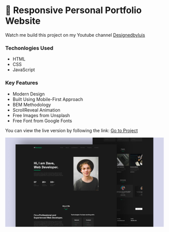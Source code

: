 # 💼 Responsive Personal Portfolio Website

Watch me build this project on my Youtube channel [Designedbyluis](https://youtu.be/9IfAYsRRWjE)

### Techonlogies Used

- HTML
- CSS
- JavaScript

### Key Features

- Modern Design
- Built Using Mobile-First Approach
- BEM Methodology
- ScrollReveal Animation
- Free Images from Unsplash
- Free Font from Google Fonts 
  
You can view the live version by following the link: [Go to Project](https://luissitoe.github.io/responsive-personal-portfolio-website-dave/)


![preview img](/preview.png)
